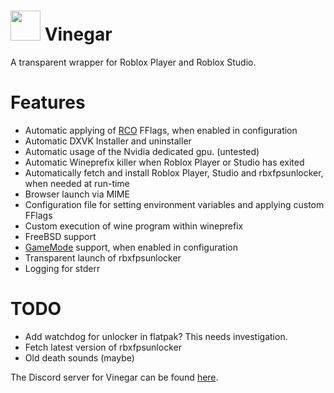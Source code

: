 # <img src="https://github.com/vinegar-dev/vinegar/blob/master/icons/vinegar.svg" width="48"> Vinegar
A transparent wrapper for Roblox Player and Roblox Studio.

# Features
+ Automatic applying of [RCO](https://github.com/L8X/Roblox-Client-Optimizer) FFlags, when enabled in configuration
+ Automatic DXVK Installer and uninstaller
+ Automatic usage of the Nvidia dedicated gpu. (untested)
+ Automatic Wineprefix killer when Roblox Player or Studio has exited
+ Automatically fetch and install Roblox Player, Studio and rbxfpsunlocker, when needed at run-time
+ Browser launch via MIME
+ Configuration file for setting environment variables and applying custom FFlags
+ Custom execution of wine program within wineprefix
+ FreeBSD support
+ [GameMode](https://github.com/FeralInteractive/gamemode) support, when enabled in configuration
+ Transparent launch of rbxfpsunlocker
+ Logging for stderr

# TODO
+ Add watchdog for unlocker in flatpak? This needs investigation.
+ Fetch latest version of rbxfpsunlocker
+ Old death sounds (maybe)

The Discord server for Vinegar can be found [here](https://discord.gg/dzdzZ6Pps2).
